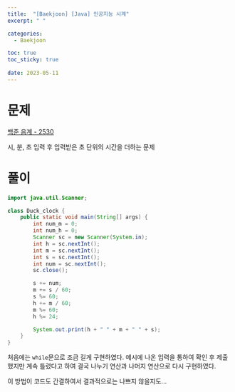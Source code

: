 ```yaml
---
title:  "[Baekjoon] [Java] 인공지능 시계"
excerpt: " "

categories:
  - Baekjoon

toc: true
toc_sticky: true
 
date: 2023-05-11
---
```


# 문제

[백준 음계 - 2530](https://www.acmicpc.net/problem/2530)

시, 분, 초 입력 후 입력받은 초 단위의 시간을 더하는 문제

# 풀이

```java
import java.util.Scanner;

class Duck_clock {
    public static void main(String[] args) {
        int num_m = 0;
        int num_h = 0;
        Scanner sc = new Scanner(System.in);
        int h = sc.nextInt();
        int m = sc.nextInt();
        int s = sc.nextInt();
        int num = sc.nextInt();
        sc.close();

        s += num;
        m += s / 60;
        s %= 60;
        h += m / 60;
        m %= 60;
        h %= 24;

        System.out.print(h + " " + m + " " + s);
    }
}
```

처음에는 `while`문으로 조금 길게 구현하였다. 예시에 나온 입력을 통하여 확인 후 제출했지만 계속 틀렸다고 하여 결국 나누기 연산과 나머지 연산으로 다시 구현하였다. 

이 방법이 코드도 간결하여서 결과적으로는 나쁘지 않을지도...